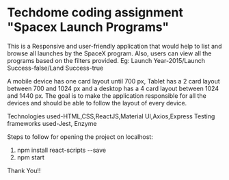 # Techdome coding assignment "Spacex Launch Programs"
This is a Responsive and user-friendly application that would help to list and browse all launches by the SpaceX program. Also, users can view all the programs based on the filters provided.
Eg: Launch Year-2015/Launch Success-false/Land Success-true

A mobile device has one card layout until 700 px, Tablet has a 2 card layout between 700 and 1024 px and a desktop has a 4 card layout between 1024 and 1440 px.
The goal is to make the application responsible for all the devices and should be able to follow the layout of every device.

Technologies used-HTML,CSS,ReactJS,Material UI,Axios,Express
Testing frameworks used-Jest, Enzyme

Steps to follow for opening the project on localhost:
1. npm install react-scripts --save
2. npm start

Thank You!!

